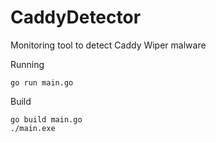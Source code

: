 # CaddyDetector
Monitoring tool to detect Caddy Wiper malware

Running
```
go run main.go
```

Build
```
go build main.go
./main.exe
```
